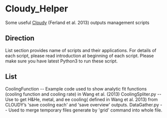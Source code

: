 # Cloudy_Helper

Some useful [Cloudy](http://www.nublado.org/) (Ferland et al. 2013) outputs management scripts

## Direction

List section provides name of scripts and their applications. For
details of each script, please read introduction at beginning of each
script. Please make sure you have latest Python3 to run these script.

## List

CoolingFunction -- Example code used to show analytic fit functions (cooling
function and cooling rate) in Wang et al. (2013)
CoolingSpliter.py -- Use to get H&He, metal, and ee cooling( defined
in Wang et al. 2013) from CLOUDY’s 'save cooling each' and 'save
overview' outputs.
DataGather.py -- Used to merge temporary files generate by 'grid'
command into whole file.

